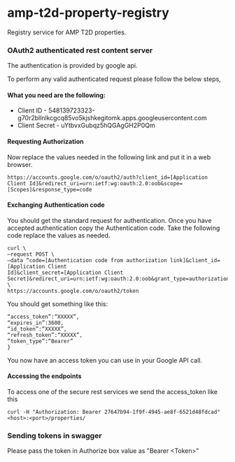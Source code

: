# amp-t2d-property-registry
Registry service for AMP T2D properties.
 
 ### OAuth2 authenticated rest content server
 
 The authentication is provided by google api.
 
 To perform any valid authenticated request please follow the below steps,
 
 #### What you need are the following:
 
 * Client ID - 548139723323-g70r2bllnlkcgcq85vo5kjshkegitomk.apps.googleusercontent.com
 * Client Secret - uYtbvxGubqz5hQGAgGH2P0Qm
 
 #### Requesting Authorization
   Now replace the values needed in the following link and put it in a web browser.
  
  ``` https://accounts.google.com/o/oauth2/auth?client_id=[Application Client Id]&redirect_uri=urn:ietf:wg:oauth:2.0:oob&scope=[Scopes]&response_type=code ```
  
  
 #### Exchanging Authentication code
   You should get the standard request for authentication.   Once you have accepted authentication copy the Authentication code.   Take the following code replace the values as needed.
 
 ```
 curl \
 –request POST \
 –data “code=[Authentication code from authorization link]&client_id=[Application Client 
 Id]&client_secret=[Application Client Secret]&redirect_uri=urn:ietf:wg:oauth:2.0:oob&grant_type=authorization_code” \
 https://accounts.google.com/o/oauth2/token  
 ```
 
 You should get something like this:
 
 ``` {  
 “access_token”:“XXXXX”,
 “expires_in”:3600,
 “id_token”:“XXXXX”,
 “refresh_token”:“XXXXX”,
 “token_type”:“Bearer”
 } 
 ``` 
 
 You now have an access token you can use in your Google API call.
 
 #### Accessing the endpoints
   To access one of the secure rest services we send the access_token like this
 
 ```
 curl -H "Authorization: Bearer 27647b94-1f9f-4945-ae8f-6521d48fdcad" <host>:<port>/properties/
 ```
 
### Sending tokens in swagger
 Please pass the token in Authorize box value as "Bearer \<Token>"